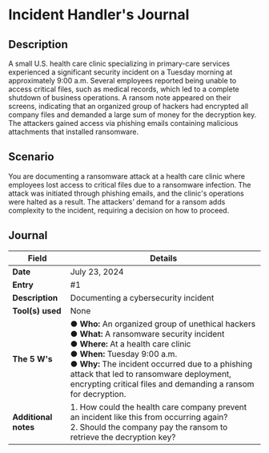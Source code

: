 # Incident Handler's Journal

## Description

A small U.S. health care clinic specializing in primary-care services experienced a significant security incident on a Tuesday morning at approximately 9:00 a.m. Several employees reported being unable to access critical files, such as medical records, which led to a complete shutdown of business operations. A ransom note appeared on their screens, indicating that an organized group of hackers had encrypted all company files and demanded a large sum of money for the decryption key. The attackers gained access via phishing emails containing malicious attachments that installed ransomware.

## Scenario

You are documenting a ransomware attack at a health care clinic where employees lost access to critical files due to a ransomware infection. The attack was initiated through phishing emails, and the clinic's operations were halted as a result. The attackers’ demand for a ransom adds complexity to the incident, requiring a decision on how to proceed.

## Journal


| **Field**          | **Details**                                                                                                                                                                                                                              |
|--------------------|------------------------------------------------------------------------------------------------------------------------------------------------------------------------------------------------------------------------------------------|
| **Date**           | July 23, 2024                                                                                                                                                                                                                           |
| **Entry**          | #1                                                                                                                                                                                                                                      |
| **Description**    | Documenting a cybersecurity incident                                                                                                                                               |
| **Tool(s) used**   | None                                                                                                                                                                                                                                     |
| **The 5 W's**      | ● **Who:** An organized group of unethical hackers<br> ● **What:** A ransomware security incident<br> ● **Where:** At a health care clinic<br> ● **When:** Tuesday 9:00 a.m.<br> ● **Why:** The incident occurred due to a phishing attack that led to ransomware deployment, encrypting critical files and demanding a ransom for decryption. |
| **Additional notes** | 1. How could the health care company prevent an incident like this from occurring again?<br>2. Should the company pay the ransom to retrieve the decryption key?                                               |
